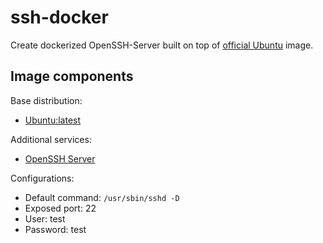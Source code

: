 # ssh-docker

Create dockerized OpenSSH-Server built on top of [official Ubuntu](https://registry.hub.docker.com/_/ubuntu/) image.  

## Image components

Base distribution:
* [Ubuntu:latest](https://packages.ubuntu.com/focal/ubuntu-minimal)

Additional services:
* [OpenSSH Server](https://ubuntu.com/server/docs/service-openssh)

Configurations:
* Default command: `/usr/sbin/sshd -D`
* Exposed port: 22
* User: test
* Password: test
